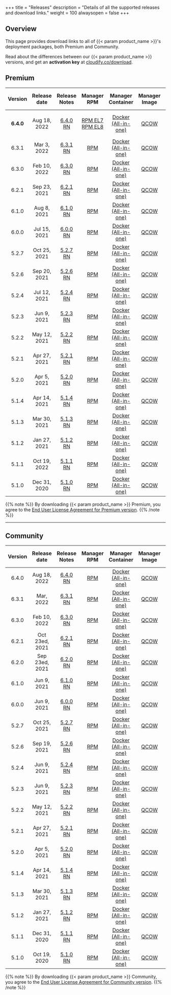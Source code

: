 +++
title = "Releases"
description = "Details of all the supported releases and download links."
weight = 100
alwaysopen = false
+++

## Overview
This page provides download links to all of {{< param product_name >}}'s deployment packages, both Premium and Community.

Read about the differences between our {{< param product_name >}} versions, and get an **activation key** at [cloudify.co/download](https://cloudify.co/download).




## Premium


| Version    | Release date | Release Notes                                                 | Manager RPM 	                                                                                                                                                                                                                                          | Manager Container                                                                                                                      | Manager Image                                                                                                | CLI RPM                                                                                                                                                                                                                         | CLI DEB                                                                                                | CLI EXE                                                                                                  | End of life  |
|:----------:|:------------:|:-------------------------------------------------------------:|:-------------------------------------------------------------------------------------------------------------------------------------------------------------------------------------------------------------------------------------------------------:|:--------------------------------------------------------------------------------------------------------------------------------------:|:------------------------------------------------------------------------------------------------------------:|:-------------------------------------------------------------------------------------------------------------------------------------------------------------------------------------------------------------------------------:|:------------------------------------------------------------------------------------------------------:|:--------------------------------------------------------------------------------------------------------:|:------------:|
| **6.4.0**  | Aug 18, 2022 | [6.4.0 RN](/pdf/640RN.pdf)                                    | [RPM EL7](https://repository.cloudifysource.org/cloudify/6.4.0/ga-release/cloudify-manager-install-6.4.0-ga.el7.x86_64.rpm) [RPM EL8](https://repository.cloudifysource.org/cloudify/6.4.0/ga-release/cloudify-manager-install-6.4.0-ga.el8.x86_64.rpm) | [Docker (All-in-one)](https://repository.cloudifysource.org/cloudify/6.4.0/ga-release/cloudify-manager-aio-docker-6.4.0-ga-x86_64.tar) | [QCOW](https://repository.cloudifysource.org/cloudify/6.4.0/ga-release/cloudify-manager-premium-6.4.0.qcow2) | [RPM EL7](https://repository.cloudifysource.org/cloudify/6.4.0/ga-release/cloudify-cli-6.4.0-ga.el7.x86_64.rpm) [RPM EL8](https://repository.cloudifysource.org/cloudify/6.4.0/ga-release/cloudify-cli-6.4.0-ga.el8.x86_64.rpm) | [DEB](https://repository.cloudifysource.org/cloudify/6.4.0/ga-release/cloudify-cli_6.4.0-ga_amd64.deb) | [EXE](https://repository.cloudifysource.org/cloudify/6.4.0/ga-release/cloudify-windows-cli_6.4.0-ga.exe) | Aug 18, 2024 |
| 6.3.1      | Mar 3, 2022  | [6.3.1 RN](/pdf/631RN.pdf)                                    | [RPM](https://repository.cloudifysource.org/cloudify/6.3.1/ga-release/cloudify-manager-install-6.3.1-ga.el7.x86_64.rpm)                                                                                                                                 | [Docker (All-in-one)](https://repository.cloudifysource.org/cloudify/6.3.1/ga-release/cloudify-manager-aio-docker-6.3.1-ga-x86_64.tar) | [QCOW](https://repository.cloudifysource.org/cloudify/6.3.1/ga-release/cloudify-manager-premium-6.3.1.qcow2) | [RPM](https://repository.cloudifysource.org/cloudify/6.3.1/ga-release/cloudify-cli-6.3.1-ga.el7.x86_64.rpm)                                                                                                                     | [DEB](https://repository.cloudifysource.org/cloudify/6.3.1/ga-release/cloudify-cli_6.3.1-ga_amd64.deb) | [EXE](https://repository.cloudifysource.org/cloudify/6.3.1/ga-release/cloudify-windows-cli_6.3.1-ga.exe) | Feb 9, 2024  |
| 6.3.0      | Feb 10, 2022 | [6.3.0 RN](/pdf/630RN.pdf)                                    | [RPM](https://repository.cloudifysource.org/cloudify/6.3.0/ga-release/cloudify-manager-install-6.3.0-ga.el7.x86_64.rpm)                                                                                                                                 | [Docker (All-in-one)](https://repository.cloudifysource.org/cloudify/6.3.0/ga-release/cloudify-manager-aio-docker-6.3.0-ga-x86_64.tar) | [QCOW](https://repository.cloudifysource.org/cloudify/6.3.0/ga-release/cloudify-manager-premium-6.3.0.qcow2) | [RPM](https://repository.cloudifysource.org/cloudify/6.3.0/ga-release/cloudify-cli-6.3.0-ga.el7.x86_64.rpm)                                                                                                                     | [DEB](https://repository.cloudifysource.org/cloudify/6.3.0/ga-release/cloudify-cli_6.3.0-ga_amd64.deb) | [EXE](https://repository.cloudifysource.org/cloudify/6.3.0/ga-release/cloudify-windows-cli_6.3.0-ga.exe) | Feb 9, 2024  |
| 6.2.1      | Sep 23, 2021 | [6.2.1 RN](/pdf/621RN.pdf)                                    | [RPM](https://repository.cloudifysource.org/cloudify/6.2.1/ga-release/cloudify-manager-install-6.2.1-ga.el7.x86_64.rpm)                                                                                                                                 | [Docker (All-in-one)](https://repository.cloudifysource.org/cloudify/6.2.0/ga-release/cloudify-manager-aio-docker-6.2.1-ga.tar)        | [QCOW](https://repository.cloudifysource.org/cloudify/6.2.1/ga-release/cloudify-manager-premium-6.2.1.qcow2) | [RPM](https://repository.cloudifysource.org/cloudify/6.2.1/ga-release/cloudify-cli-6.2.1-ga.el7.x86_64.rpm)                                                                                                                     | [DEB](https://repository.cloudifysource.org/cloudify/6.2.1/ga-release/cloudify-cli_6.2.1-ga_amd64.deb) | [EXE](https://repository.cloudifysource.org/cloudify/6.2.1/ga-release/cloudify-windows-cli_6.2.1-ga.exe) | Sep 22, 2023 |
| 6.1.0      | Aug 8, 2021  | [6.1.0 RN](/pdf/610RN.pdf)                                    | [RPM](https://repository.cloudifysource.org/cloudify/6.1.0/ga-release/cloudify-manager-install-6.1.0-ga.el7.x86_64.rpm)                                                                                                                                 | [Docker (All-in-one)](https://repository.cloudifysource.org/cloudify/6.1.0/ga-release/cloudify-manager-aio-docker-6.1.0-ga.tar)        | [QCOW](https://repository.cloudifysource.org/cloudify/6.1.0/ga-release/cloudify-manager-premium-6.1.0.qcow2) | [RPM](https://repository.cloudifysource.org/cloudify/6.1.0/ga-release/cloudify-cli-6.1.0-ga.el7.x86_64.rpm)                                                                                                                     | [DEB](https://repository.cloudifysource.org/cloudify/6.1.0/ga-release/cloudify-cli_6.1.0-ga_amd64.deb) | [EXE](https://repository.cloudifysource.org/cloudify/6.1.0/ga-release/cloudify-windows-cli_6.1.0-ga.exe) | Aug 7, 2023  |
| 6.0.0      | Jul 15, 2021 | [6.0.0 RN](/pdf/600RN.pdf)                                    | [RPM](https://repository.cloudifysource.org/cloudify/6.0.0/ga-release/cloudify-manager-install-6.0.0-ga.el7.x86_64.rpm)                                                                                                                                 | [Docker (All-in-one)](https://repository.cloudifysource.org/cloudify/6.0.0/ga-release/cloudify-manager-aio-docker-6.0.0-ga.tar)        | [QCOW](https://repository.cloudifysource.org/cloudify/6.0.0/ga-release/cloudify-manager-premium-6.0.0.qcow2) | [RPM](https://repository.cloudifysource.org/cloudify/6.0.0/ga-release/cloudify-cli-6.0.0-ga.el7.x86_64.rpm)                                                                                                                     | [DEB](https://repository.cloudifysource.org/cloudify/6.0.0/ga-release/cloudify-cli_6.0.0-ga_amd64.deb) | [EXE](https://repository.cloudifysource.org/cloudify/6.0.0/ga-release/cloudify-windows-cli_6.0.0-ga.exe) | May 26, 2023 |
| 5.2.7      | Oct 25, 2021 | [5.2.7 RN](/pdf/527RN.pdf)                                    | [RPM](https://repository.cloudifysource.org/cloudify/5.2.7/ga-release/cloudify-manager-install-5.2.7-ga.el7.x86_64.rpm)                                                                                                                                 | [Docker (All-in-one)](https://repository.cloudifysource.org/cloudify/5.2.7/ga-release/cloudify-manager-aio-docker-5.2.7-ga.tar)        | [QCOW](https://repository.cloudifysource.org/cloudify/5.2.7/ga-release/cloudify-manager-premium-5.2.7.qcow2) | [RPM](https://repository.cloudifysource.org/cloudify/5.2.7/ga-release/cloudify-cli-5.2.7-ga.el7.x86_64.rpm)                                                                                                                     | [DEB](https://repository.cloudifysource.org/cloudify/5.2.7/ga-release/cloudify-cli_5.2.7-ga_amd64.deb) | [EXE](https://repository.cloudifysource.org/cloudify/5.2.7/ga-release/cloudify-windows-cli_5.2.7-ga.exe) | Apr 5, 2023  |
| 5.2.6      | Sep 20, 2021 | [5.2.6 RN](/pdf/526RN.pdf)                                    | [RPM](https://repository.cloudifysource.org/cloudify/5.2.6/ga-release/cloudify-manager-install-5.2.6-ga.el7.x86_64.rpm)                                                                                                                                 | [Docker (All-in-one)](https://repository.cloudifysource.org/cloudify/5.2.6/ga-release/cloudify-manager-aio-docker-5.2.6-ga.tar)        | [QCOW](https://repository.cloudifysource.org/cloudify/5.2.6/ga-release/cloudify-manager-premium-5.2.6.qcow2) | [RPM](https://repository.cloudifysource.org/cloudify/5.2.6/ga-release/cloudify-cli-5.2.6-ga.el7.x86_64.rpm)                                                                                                                     | [DEB](https://repository.cloudifysource.org/cloudify/5.2.6/ga-release/cloudify-cli_5.2.6-ga_amd64.deb) | [EXE](https://repository.cloudifysource.org/cloudify/5.2.6/ga-release/cloudify-windows-cli_5.2.6-ga.exe) | Apr 5, 2023  |
| 5.2.4      | Jul 12, 2021 | [5.2.4 RN](/pdf/524RN.pdf)                                    | [RPM](https://repository.cloudifysource.org/cloudify/5.2.4/ga-release/cloudify-manager-install-5.2.4-ga.el7.x86_64.rpm)                                                                                                                                 | [Docker (All-in-one)](https://repository.cloudifysource.org/cloudify/5.2.4/ga-release/cloudify-manager-aio-docker-5.2.4-ga.tar)        | [QCOW](https://repository.cloudifysource.org/cloudify/5.2.4/ga-release/cloudify-manager-premium-5.2.4.qcow2) | [RPM](https://repository.cloudifysource.org/cloudify/5.2.4/ga-release/cloudify-cli-5.2.4-ga.el7.x86_64.rpm)                                                                                                                     | [DEB](https://repository.cloudifysource.org/cloudify/5.2.4/ga-release/cloudify-cli_5.2.4-ga_amd64.deb) | [EXE](https://repository.cloudifysource.org/cloudify/5.2.4/ga-release/cloudify-windows-cli_5.2.4-ga.exe) | Apr 5, 2023  |
| 5.2.3      | Jun 9, 2021  | [5.2.3 RN](/pdf/523RN.pdf)                                    | [RPM](https://repository.cloudifysource.org/cloudify/5.2.3/ga-release/cloudify-manager-install-5.2.3-ga.el7.x86_64.rpm)                                                                                                                                 | [Docker (All-in-one)](https://repository.cloudifysource.org/cloudify/5.2.3/ga-release/cloudify-manager-aio-docker-5.2.3-ga.tar)        | [QCOW](https://repository.cloudifysource.org/cloudify/5.2.3/ga-release/cloudify-manager-premium-5.2.3.qcow2) | [RPM](https://repository.cloudifysource.org/cloudify/5.2.3/ga-release/cloudify-cli-5.2.3-ga.el7.x86_64.rpm)                                                                                                                     | [DEB](https://repository.cloudifysource.org/cloudify/5.2.3/ga-release/cloudify-cli_5.2.3-ga_amd64.deb) | [EXE](https://repository.cloudifysource.org/cloudify/5.2.3/ga-release/cloudify-windows-cli_5.2.3-ga.exe) | Apr 5, 2023  |
| 5.2.2      | May 12, 2021 | [5.2.2 RN](/pdf/522RN.pdf)                                    | [RPM](https://repository.cloudifysource.org/cloudify/5.2.2/ga-release/cloudify-manager-install-5.2.2-ga.el7.x86_64.rpm)                                                                                                                                 | [Docker (All-in-one)](https://repository.cloudifysource.org/cloudify/5.2.2/ga-release/cloudify-manager-aio-docker-5.2.2-ga.tar)        | [QCOW](https://repository.cloudifysource.org/cloudify/5.2.2/ga-release/cloudify-manager-premium-5.2.2.qcow2) | [RPM](https://repository.cloudifysource.org/cloudify/5.2.2/ga-release/cloudify-cli-5.2.2-ga.el7.x86_64.rpm)                                                                                                                     | [DEB](https://repository.cloudifysource.org/cloudify/5.2.2/ga-release/cloudify-cli_5.2.2-ga_amd64.deb) | [EXE](https://repository.cloudifysource.org/cloudify/5.2.2/ga-release/cloudify-windows-cli_5.2.2-ga.exe) | Apr 5, 2023  |
| 5.2.1      | Apr 27, 2021 | [5.2.1 RN](/pdf/521RN.pdf)                                    | [RPM](https://repository.cloudifysource.org/cloudify/5.2.1/ga-release/cloudify-manager-install-5.2.1-ga.el7.x86_64.rpm)                                                                                                                                 | [Docker (All-in-one)](https://repository.cloudifysource.org/cloudify/5.2.1/ga-release/cloudify-manager-aio-docker-5.2.1-ga.tar)        | [QCOW](https://repository.cloudifysource.org/cloudify/5.2.1/ga-release/cloudify-manager-premium-5.2.1.qcow2) | [RPM](https://repository.cloudifysource.org/cloudify/5.2.1/ga-release/cloudify-cli-5.2.1-ga.el7.x86_64.rpm)                                                                                                                     | [DEB](https://repository.cloudifysource.org/cloudify/5.2.1/ga-release/cloudify-cli_5.2.1-ga_amd64.deb) | [EXE](https://repository.cloudifysource.org/cloudify/5.2.1/ga-release/cloudify-windows-cli_5.2.1-ga.exe) | Apr 5, 2023  |
| 5.2.0      | Apr 5, 2021  | [5.2.0 RN](/pdf/520RN.pdf)                                    | [RPM](https://repository.cloudifysource.org/cloudify/5.2.0/ga-release/cloudify-manager-install-5.2.0-ga.el7.x86_64.rpm)                                                                                                                                 | [Docker (All-in-one)](https://repository.cloudifysource.org/cloudify/5.2.0/ga-release/cloudify-manager-aio-docker-5.2.0-ga.tar)        | [QCOW](https://repository.cloudifysource.org/cloudify/5.2.0/ga-release/cloudify-manager-premium-5.2.0.qcow2) | [RPM](https://repository.cloudifysource.org/cloudify/5.2.0/ga-release/cloudify-cli-5.2.0-ga.el7.x86_64.rpm)                                                                                                                     | [DEB](https://repository.cloudifysource.org/cloudify/5.2.0/ga-release/cloudify-cli_5.2.0-ga_amd64.deb) | [EXE](https://repository.cloudifysource.org/cloudify/5.2.0/ga-release/cloudify-windows-cli_5.2.0-ga.exe) | Apr 5, 2023  |
| 5.1.4      | Apr 14, 2021 | [5.1.4 RN](/pdf/514RN.pdf)                                    | [RPM](https://repository.cloudifysource.org/cloudify/5.1.4/ga-release/cloudify-manager-install-5.1.4-ga.el7.x86_64.rpm)                                                                                                                                 | [Docker (All-in-one)](https://repository.cloudifysource.org/cloudify/5.1.4/ga-release/cloudify-manager-aio-docker-5.1.4ga.tar)         | [QCOW](https://repository.cloudifysource.org/cloudify/5.1.4/ga-release/cloudify-manager-premium-5.1.4.qcow2) | [RPM](https://repository.cloudifysource.org/cloudify/5.1.4/ga-release/cloudify-cli-5.1.4-ga.el7.x86_64.rpm)                                                                                                                     | [DEB](https://repository.cloudifysource.org/cloudify/5.1.4/ga-release/cloudify-cli_5.1.4-ga_amd64.deb) | [EXE](https://repository.cloudifysource.org/cloudify/5.1.4/ga-release/cloudify-windows-cli_5.1.4-ga.exe) | Oct 19, 2022 |
| 5.1.3      | Mar 30, 2021 | [5.1.3 RN](/pdf/513RN.pdf)                                    | [RPM](https://repository.cloudifysource.org/cloudify/5.1.3/ga-release/cloudify-manager-install-5.1.3-ga.el7.x86_64.rpm)                                                                                                                                 | [Docker (All-in-one)](https://repository.cloudifysource.org/cloudify/5.1.3/ga-release/cloudify-manager-aio-docker-5.1.3ga.tar)         | [QCOW](https://repository.cloudifysource.org/cloudify/5.1.3/ga-release/cloudify-manager-premium-5.1.3.qcow2) | [RPM](https://repository.cloudifysource.org/cloudify/5.1.3/ga-release/cloudify-cli-5.1.3-ga.el7.x86_64.rpm)                                                                                                                     | [DEB](https://repository.cloudifysource.org/cloudify/5.1.3/ga-release/cloudify-cli_5.1.3-ga_amd64.deb) | [EXE](https://repository.cloudifysource.org/cloudify/5.1.3/ga-release/cloudify-windows-cli_5.1.3-ga.exe) | Oct 19, 2022 |
| 5.1.2      | Jan 27, 2021 | [5.1.2 RN](/pdf/512RN.pdf)                                    | [RPM](https://repository.cloudifysource.org/cloudify/5.1.2/ga-release/cloudify-manager-install-5.1.2-ga.el7.x86_64.rpm)                                                                                                                                 | [Docker (All-in-one)](https://repository.cloudifysource.org/cloudify/5.1.2/ga-release/cloudify-manager-aio-docker-5.1.2ga.tar)         | [QCOW](https://repository.cloudifysource.org/cloudify/5.1.2/ga-release/cloudify-manager-premium-5.1.2.qcow2) | [RPM](https://repository.cloudifysource.org/cloudify/5.1.2/ga-release/cloudify-cli-5.1.2-ga.el7.x86_64.rpm)                                                                                                                     | [DEB](https://repository.cloudifysource.org/cloudify/5.1.2/ga-release/cloudify-cli_5.1.2-ga_amd64.deb) | [EXE](https://repository.cloudifysource.org/cloudify/5.1.2/ga-release/cloudify-windows-cli_5.1.2-ga.exe) | Oct 19, 2022 |
| 5.1.1      | Oct 19, 2022 | [5.1.1 RN](https://cloudify.co/release-notes-cloudify-5-1-1/) | [RPM](https://repository.cloudifysource.org/cloudify/5.1.1/ga-release/cloudify-manager-install-5.1.1-ga.el7.x86_64.rpm)                                                                                                                                 | [Docker (All-in-one)](https://repository.cloudifysource.org/cloudify/5.1.1/ga-release/cloudify-manager-aio-docker-5.1.1ga.tar)         | [QCOW](https://repository.cloudifysource.org/cloudify/5.1.1/ga-release/cloudify-manager-premium-5.1.1.qcow2) | [RPM](https://repository.cloudifysource.org/cloudify/5.1.1/ga-release/cloudify-cli-5.1.1-ga.el7.x86_64.rpm)                                                                                                                     | [DEB](https://repository.cloudifysource.org/cloudify/5.1.1/ga-release/cloudify-cli_5.1.1-ga_amd64.deb) | [EXE](https://repository.cloudifysource.org/cloudify/5.1.1/ga-release/cloudify-windows-cli_5.1.1-ga.exe) | Oct 19, 2022 |
| 5.1.0      | Dec 31, 2020 | [5.1.0 RN](https://cloudify.co/release-notes-5-1-2020/)       | [RPM](https://repository.cloudifysource.org/cloudify/5.1.0/ga-release/cloudify-manager-install-5.1.0ga.rpm)                                                                                                                                             | [Docker (All-in-one)](https://repository.cloudifysource.org/cloudify/5.1.0/ga-release/cloudify-manager-aio-docker-5.1.0ga.tar)         | [QCOW](https://repository.cloudifysource.org/cloudify/5.1.0/ga-release/cloudify-manager-5.1.0ga.qcow2)       | [RPM](https://repository.cloudifysource.org/cloudify/5.1.0/ga-release/cloudify-cli-5.1.0-ga.el7.x86_64.rpm)                                                                                                                     | [DEB](https://repository.cloudifysource.org/cloudify/5.1.0/ga-release/cloudify-cli_5.1.0-ga_amd64.deb) | [EXE](https://repository.cloudifysource.org/cloudify/5.1.0/ga-release/cloudify-windows-cli_5.1.0-ga.exe) | Oct 19, 2022 |


{{% note %}}
By downloading {{< param product_name >}} Premium, you agree to the [End User License Agreement for Premium version](https://cloudify.co/license).
{{% /note %}}


---


## Community

| Version | Release date   | Release Notes                                                 | Manager RPM                                                                                                                   | Manager Container                                                                                                                     | Manager Image                                                                                                               | CLI RPM                                                                                                     | CLI DEB                                                                                                | CLI EXE                                                                                                  | End of Life  |
|:-------:|:--------------:|:-------------------------------------------------------------:|:-----------------------------------------------------------------------------------------------------------------------------:|:-------------------------------------------------------------------------------------------------------------------------------------:|:---------------------------------------------------------------------------------------------------------------------------:|:-----------------------------------------------------------------------------------------------------------:|:------------------------------------------------------------------------------------------------------:|:--------------------------------------------------------------------------------------------------------:|:------------:|
| 6.4.0   | Aug 18, 2022   | [6.4.0 RN](/pdf/640RN.pdf)                                    | [RPM](https://repository.cloudifysource.org/cloudify/6.4.0/community/cloudify-manager-install-6.4.0-ga.el7.x86_64.rpm)        | [Docker (All-in-one)](https://repository.cloudifysource.org/cloudify/6.4.0/community/cloudify-manager-aio-docker-6.4.0-ga-x86_64.tar) | [QCOW](https://repository.cloudifysource.org/cloudify/6.4.0/community/cloudify-manager-community-6.4.0.qcow2)               | [RPM](https://repository.cloudifysource.org/cloudify/6.4.0/ga-release/cloudify-cli-6.4.0-ga.el7.x86_64.rpm) | [DEB](https://repository.cloudifysource.org/cloudify/6.4.0/ga-release/cloudify-cli_6.4.0-ga_amd64.deb) | [EXE](https://repository.cloudifysource.org/cloudify/6.4.0/ga-release/cloudify-windows-cli_6.4.0-ga.exe) | Aug 18, 2024 |
| 6.3.1   | Mar, 2022      | [6.3.1 RN](/pdf/631RN.pdf)                                    | [RPM](https://repository.cloudifysource.org/cloudify/6.3.1/community/cloudify-manager-install-6.3.1-ga.el7.x86_64.rpm)        | [Docker (All-in-one)](https://repository.cloudifysource.org/cloudify/6.3.1/community/cloudify-manager-aio-docker-6.3.1-ga-x86_64.tar) | [QCOW](https://repository.cloudifysource.org/cloudify/6.3.1/community/cloudify-manager-community-6.3.1.qcow2)               | [RPM](https://repository.cloudifysource.org/cloudify/6.3.1/ga-release/cloudify-cli-6.3.1-ga.el7.x86_64.rpm) | [DEB](https://repository.cloudifysource.org/cloudify/6.3.1/ga-release/cloudify-cli_6.3.1-ga_amd64.deb) | [EXE](https://repository.cloudifysource.org/cloudify/6.3.1/ga-release/cloudify-windows-cli_6.3.1-ga.exe) | Feb 9, 2024  |
| 6.3.0   | Feb 10, 2022   | [6.3.0 RN](/pdf/630RN.pdf)                                    | [RPM](https://repository.cloudifysource.org/cloudify/6.3.0/community/cloudify-manager-install-6.3.0-ga.el7.x86_64.rpm)        | [Docker (All-in-one)](https://repository.cloudifysource.org/cloudify/6.3.0/community/cloudify-manager-aio-docker-6.3.0-ga-x86_64.tar) | [QCOW](https://repository.cloudifysource.org/cloudify/6.3.0/community/cloudify-manager-community-6.3.0.qcow2)               | [RPM](https://repository.cloudifysource.org/cloudify/6.3.0/ga-release/cloudify-cli-6.3.0-ga.el7.x86_64.rpm) | [DEB](https://repository.cloudifysource.org/cloudify/6.3.0/ga-release/cloudify-cli_6.3.0-ga_amd64.deb) | [EXE](https://repository.cloudifysource.org/cloudify/6.3.0/ga-release/cloudify-windows-cli_6.3.0-ga.exe) | Feb 9, 2024  |
| 6.2.1   | Oct 23ed, 2021 | [6.2.1 RN](/pdf/621RN.pdf)                                    | [RPM](https://repository.cloudifysource.org/cloudify/6.2.1/community/cloudify-manager-install-6.2.1-ga.el7.x86_64.rpm)        | [Docker (All-in-one)](https://repository.cloudifysource.org/cloudify/6.2.1/community/cloudify-manager-aio-docker-6.2.1-ga.tar)        | [QCOW](https://repository.cloudifysource.org/cloudify/6.2.1/community/cloudify-manager-community-6.2.1.qcow2)               | [RPM](https://repository.cloudifysource.org/cloudify/6.2.1/ga-release/cloudify-cli-6.2.1-ga.el7.x86_64.rpm) | [DEB](https://repository.cloudifysource.org/cloudify/6.2.1/ga-release/cloudify-cli_6.2.1-ga_amd64.deb) | [EXE](https://repository.cloudifysource.org/cloudify/6.2.1/ga-release/cloudify-windows-cli_6.2.1-ga.exe) | Sep 22 2023  |
| 6.2.0   | Sep 23ed, 2021 | [6.2.0 RN](/pdf/620RN.pdf)                                    | [RPM](https://repository.cloudifysource.org/cloudify/6.2.0/community/cloudify-manager-install-6.2.0-ga.el7.x86_64.rpm)        | [Docker (All-in-one)](https://repository.cloudifysource.org/cloudify/6.2.0/community/cloudify-manager-aio-docker-6.2.0-ga.tar)        | [QCOW](https://repository.cloudifysource.org/cloudify/6.2.0/community/cloudify-manager-community-6.2.0.qcow2)               | [RPM](https://repository.cloudifysource.org/cloudify/6.2.0/ga-release/cloudify-cli-6.2.0-ga.el7.x86_64.rpm) | [DEB](https://repository.cloudifysource.org/cloudify/6.2.0/ga-release/cloudify-cli_6.2.0-ga_amd64.deb) | [EXE](https://repository.cloudifysource.org/cloudify/6.2.0/ga-release/cloudify-windows-cli_6.2.0-ga.exe) | Sep 22 2023  |
| 6.1.0   | Jun 9, 2021    | [6.1.0 RN](/pdf/610RN.pdf)                                    | [RPM](https://repository.cloudifysource.org/cloudify/6.1.0/community/cloudify-manager-install-6.1.0-ga.el7.x86_64.rpm)        | [Docker (All-in-one)](https://repository.cloudifysource.org/cloudify/6.1.0/community/cloudify-manager-aio-docker-6.1.0-ga.tar)        | [QCOW](https://repository.cloudifysource.org/cloudify/6.1.0/community/cloudify-manager-community-6.1.0.qcow2)               | [RPM](https://repository.cloudifysource.org/cloudify/6.1.0/ga-release/cloudify-cli-6.1.0-ga.el7.x86_64.rpm) | [DEB](https://repository.cloudifysource.org/cloudify/6.1.0/ga-release/cloudify-cli_6.1.0-ga_amd64.deb) | [EXE](https://repository.cloudifysource.org/cloudify/6.1.0/ga-release/cloudify-windows-cli_6.1.0-ga.exe) | Aug 10, 2023 |
| 6.0.0   | Jun 9, 2021    | [6.0.0 RN](/pdf/600RN.pdf)                                    | [RPM](https://repository.cloudifysource.org/cloudify/6.0.0/community/cloudify-manager-install-6.0.0-ga.el7.x86_64.rpm)        | [Docker (All-in-one)](https://repository.cloudifysource.org/cloudify/6.0.0/community/cloudify-manager-aio-docker-6.0.0-ga.tar)        | [QCOW](https://repository.cloudifysource.org/cloudify/6.0.0/community/cloudify-manager-community-6.0.0.qcow2)               | [RPM](https://repository.cloudifysource.org/cloudify/6.0.0/ga-release/cloudify-cli-6.0.0-ga.el7.x86_64.rpm) | [DEB](https://repository.cloudifysource.org/cloudify/6.0.0/ga-release/cloudify-cli_6.0.0-ga_amd64.deb) | [EXE](https://repository.cloudifysource.org/cloudify/6.0.0/ga-release/cloudify-windows-cli_6.0.0-ga.exe) | May 26, 2023 |
| 5.2.7   | Oct 25, 2021   | [5.2.7 RN](/pdf/527RN.pdf)                                    | [RPM](https://repository.cloudifysource.org/cloudify/5.2.7/community/cloudify-manager-install-5.2.7-ga.el7.x86_64.rpm)        | [Docker (All-in-one)](https://repository.cloudifysource.org/cloudify/5.2.7/community/cloudify-manager-aio-docker-5.2.7-ga.tar)        | [QCOW](https://repository.cloudifysource.org/cloudify/5.2.7/community/cloudify-manager-community-5.2.7.qcow2)               | [RPM](https://repository.cloudifysource.org/cloudify/5.2.7/ga-release/cloudify-cli-5.2.7-ga.el7.x86_64.rpm) | [DEB](https://repository.cloudifysource.org/cloudify/5.2.7/ga-release/cloudify-cli_5.2.7-ga_amd64.deb) | [EXE](https://repository.cloudifysource.org/cloudify/5.2.7/ga-release/cloudify-windows-cli_5.2.7-ga.exe) | Apr 5, 2023  |
| 5.2.6   | Sep 19, 2021   | [5.2.6 RN](/pdf/526RN.pdf)                                    | [RPM](https://repository.cloudifysource.org/cloudify/5.2.6/community/cloudify-manager-install-5.2.6-ga.el7.x86_64.rpm)        | [Docker (All-in-one)](https://repository.cloudifysource.org/cloudify/5.2.6/community/cloudify-manager-aio-docker-5.2.6-ga.tar)        | [QCOW](https://repository.cloudifysource.org/cloudify/5.2.6/community/cloudify-manager-community-5.2.6.qcow2)               | [RPM](https://repository.cloudifysource.org/cloudify/5.2.6/ga-release/cloudify-cli-5.2.6-ga.el7.x86_64.rpm) | [DEB](https://repository.cloudifysource.org/cloudify/5.2.6/ga-release/cloudify-cli_5.2.6-ga_amd64.deb) | [EXE](https://repository.cloudifysource.org/cloudify/5.2.6/ga-release/cloudify-windows-cli_5.2.6-ga.exe) | Apr 5, 2023  |
| 5.2.4   | Jun 9, 2021    | [5.2.4 RN](/pdf/524RN.pdf)                                    | [RPM](https://repository.cloudifysource.org/cloudify/5.2.4/community/cloudify-manager-install-5.2.4-ga.el7.x86_64.rpm)        | [Docker (All-in-one)](https://repository.cloudifysource.org/cloudify/5.2.4/community/cloudify-manager-aio-docker-5.2.4-ga.tar)        | [QCOW](https://repository.cloudifysource.org/cloudify/5.2.4/community/cloudify-manager-community-5.2.4.qcow2)               | [RPM](https://repository.cloudifysource.org/cloudify/5.2.4/ga-release/cloudify-cli-5.2.4-ga.el7.x86_64.rpm) | [DEB](https://repository.cloudifysource.org/cloudify/5.2.4/ga-release/cloudify-cli_5.2.4-ga_amd64.deb) | [EXE](https://repository.cloudifysource.org/cloudify/5.2.4/ga-release/cloudify-windows-cli_5.2.4-ga.exe) | Apr 5, 2023  |
| 5.2.3   | Jun 9, 2021    | [5.2.3 RN](/pdf/523RN.pdf)                                    | [RPM](https://repository.cloudifysource.org/cloudify/5.2.3/community/cloudify-manager-install-5.2.3-ga.el7.x86_64.rpm)        | [Docker (All-in-one)](https://repository.cloudifysource.org/cloudify/5.2.3/community/cloudify-manager-aio-docker-5.2.3-ga.tar)        | [QCOW](https://repository.cloudifysource.org/cloudify/5.2.3/community/cloudify-manager-community-5.2.3.qcow2)               | [RPM](https://repository.cloudifysource.org/cloudify/5.2.3/ga-release/cloudify-cli-5.2.3-ga.el7.x86_64.rpm) | [DEB](https://repository.cloudifysource.org/cloudify/5.2.3/ga-release/cloudify-cli_5.2.3-ga_amd64.deb) | [EXE](https://repository.cloudifysource.org/cloudify/5.2.3/ga-release/cloudify-windows-cli_5.2.3-ga.exe) | Apr 5, 2023  |
| 5.2.2   | May 12, 2021   | [5.2.2 RN](/pdf/522RN.pdf)                                    | [RPM](https://repository.cloudifysource.org/cloudify/5.2.2/community/cloudify-manager-install-5.2.2-ga.el7.x86_64.rpm)        | [Docker (All-in-one)](https://repository.cloudifysource.org/cloudify/5.2.2/community/cloudify-manager-aio-docker-5.2.2-ga.tar)        | [QCOW](https://repository.cloudifysource.org/cloudify/5.2.2/community/cloudify-manager-community-5.2.2.qcow2)               | [RPM](https://repository.cloudifysource.org/cloudify/5.2.2/ga-release/cloudify-cli-5.2.2-ga.el7.x86_64.rpm) | [DEB](https://repository.cloudifysource.org/cloudify/5.2.2/ga-release/cloudify-cli_5.2.2-ga_amd64.deb) | [EXE](https://repository.cloudifysource.org/cloudify/5.2.2/ga-release/cloudify-windows-cli_5.2.2-ga.exe) | Apr 5, 2023  |
| 5.2.1   | Apr 27, 2021   | [5.2.1 RN](/pdf/521RN.pdf)                                    | [RPM](https://repository.cloudifysource.org/cloudify/5.2.1/community/cloudify-manager-install-5.2.1-ga.el7.x86_64.rpm)        | [Docker (All-in-one)](https://repository.cloudifysource.org/cloudify/5.2.1/community/cloudify-manager-aio-docker-5.2.1-ga.tar)        | [QCOW](https://repository.cloudifysource.org/cloudify/5.2.1/community/cloudify-manager-community-5.2.1.qcow2)               | [RPM](https://repository.cloudifysource.org/cloudify/5.2.1/ga-release/cloudify-cli-5.2.1-ga.el7.x86_64.rpm) | [DEB](https://repository.cloudifysource.org/cloudify/5.2.1/ga-release/cloudify-cli_5.2.1-ga_amd64.deb) | [EXE](https://repository.cloudifysource.org/cloudify/5.2.1/ga-release/cloudify-windows-cli_5.2.1-ga.exe) | Apr 5, 2023  |
| 5.2.0   | Apr 5, 2021    | [5.2.0 RN](/pdf/520RN.pdf)                                    | [RPM](https://repository.cloudifysource.org/cloudify/5.2.0/community/cloudify-manager-install-5.2.0-ga.el7.x86_64.rpm)        | [Docker (All-in-one)](https://repository.cloudifysource.org/cloudify/5.2.0/community/cloudify-manager-aio-docker-5.2.0-ga.tar)        | [QCOW](https://repository.cloudifysource.org/cloudify/5.2.0/community/cloudify-manager-community-5.2.0.qcow2)               | [RPM](https://repository.cloudifysource.org/cloudify/5.2.0/ga-release/cloudify-cli-5.2.0-ga.el7.x86_64.rpm) | [DEB](https://repository.cloudifysource.org/cloudify/5.2.0/ga-release/cloudify-cli_5.2.0-ga_amd64.deb) | [EXE](https://repository.cloudifysource.org/cloudify/5.2.0/ga-release/cloudify-windows-cli_5.2.0-ga.exe) | Apr 5, 2023  |
| 5.1.4   | Apr 14, 2021   | [5.1.4 RN](/pdf/514RN.pdf)                                    | [RPM](https://repository.cloudifysource.org/cloudify/5.1.4/community/cloudify-manager-install-5.1.4-ga.el7.x86_64.rpm)        | [Docker (All-in-one)](https://repository.cloudifysource.org/cloudify/5.1.4/community/cloudify-manager-aio-docker-5.1.4-ga.tar)        | [QCOW](https://repository.cloudifysource.org/cloudify/5.1.4/community/cloudify-manager-community-5.1.4.qcow2)               | [RPM](https://repository.cloudifysource.org/cloudify/5.1.4/ga-release/cloudify-cli-5.1.4-ga.el7.x86_64.rpm) | [DEB](https://repository.cloudifysource.org/cloudify/5.1.4/ga-release/cloudify-cli_5.1.4-ga_amd64.deb) | [EXE](https://repository.cloudifysource.org/cloudify/5.1.4/ga-release/cloudify-windows-cli_5.1.4-ga.exe) | Oct 19, 2022 |
| 5.1.3   | Mar 30, 2021   | [5.1.3 RN](/pdf/513RN.pdf)                                    | [RPM](https://repository.cloudifysource.org/cloudify/5.1.3/community/cloudify-manager-install-5.1.3-ga.el7.x86_64.rpm)        | [Docker (All-in-one)](https://repository.cloudifysource.org/cloudify/5.1.3/community/cloudify-manager-aio-docker-5.1.3-ga.tar)        | [QCOW](https://repository.cloudifysource.org/cloudify/5.1.3/community/cloudify-manager-community-5.1.3.qcow2)               | [RPM](https://repository.cloudifysource.org/cloudify/5.1.3/ga-release/cloudify-cli-5.1.3-ga.el7.x86_64.rpm) | [DEB](https://repository.cloudifysource.org/cloudify/5.1.3/ga-release/cloudify-cli_5.1.3-ga_amd64.deb) | [EXE](https://repository.cloudifysource.org/cloudify/5.1.3/ga-release/cloudify-windows-cli_5.1.3-ga.exe) | Oct 19, 2022 |
| 5.1.2   | Jan 27, 2021   | [5.1.2 RN](/pdf/512RN.pdf)                                    | [RPM](https://repository.cloudifysource.org/cloudify/5.1.2/community/cloudify-manager-install-5.1.2-ga.el7.x86_64.rpm)        | [Docker (All-in-one)](https://repository.cloudifysource.org/cloudify/5.1.2/community/cloudify-manager-aio-docker-5.1.2-ga.tar)        | [QCOW](https://repository.cloudifysource.org/cloudify/5.1.2/community/cloudify-manager-community-5.1.2.qcow2)               | [RPM](https://repository.cloudifysource.org/cloudify/5.1.2/ga-release/cloudify-cli-5.1.2-ga.el7.x86_64.rpm) | [DEB](https://repository.cloudifysource.org/cloudify/5.1.2/ga-release/cloudify-cli_5.1.2-ga_amd64.deb) | [EXE](https://repository.cloudifysource.org/cloudify/5.1.2/ga-release/cloudify-windows-cli_5.1.2-ga.exe) | Oct 19, 2022 |
| 5.1.1   | Dec 31, 2020   | [5.1.1 RN](https://cloudify.co/release-notes-cloudify-5-1-1/) | [RPM](https://repository.cloudifysource.org/cloudify/20.12.15/release/cloudify-manager-install-20.12.15-community.x86_64.rpm) | [Docker (All-in-one)](https://repository.cloudifysource.org/cloudify/20.12.15/release/cloudify-manager-aio-docker-20.12.15.tar)       | [QCOW](https://repository.cloudifysource.org/cloudify/20.12.15/release/cloudify-manager-community-20.12.15.qcow2)           | [RPM](https://repository.cloudifysource.org/cloudify/5.1.1/ga-release/cloudify-cli-5.1.1-ga.el7.x86_64.rpm) | [DEB](https://repository.cloudifysource.org/cloudify/5.1.1/ga-release/cloudify-cli_5.1.1-ga_amd64.deb) | [EXE](https://repository.cloudifysource.org/cloudify/5.1.1/ga-release/cloudify-windows-cli_5.1.1-ga.exe) | Oct 19, 2022 |
| 5.1.0   | Oct 19, 2020   | [5.1.0 RN](https://cloudify.co/release-notes-5-1-2020/)       | [RPM](https://repository.cloudifysource.org/cloudify/20.10.20/release/cloudify-manager-install-20.10.20-community.x86_64.rpm) | [Docker (All-in-one)](https://repository.cloudifysource.org/cloudify/20.10.20/release/cloudify-manager-aio-docker-20.10.20.tar)       | [QCOW](https://repository.cloudifysource.org/cloudify/20.10.20/community-release/cloudify-manager-community-20.10.20.qcow2) | [RPM](https://repository.cloudifysource.org/cloudify/5.1.0/ga-release/cloudify-cli-5.1.0-ga.el7.x86_64.rpm) | [DEB](https://repository.cloudifysource.org/cloudify/5.1.0/ga-release/cloudify-cli_5.1.0-ga_amd64.deb) | [EXE](https://repository.cloudifysource.org/cloudify/5.1.0/ga-release/cloudify-windows-cli_5.1.0-ga.exe) | Oct 19, 2022 |

{{% note %}}
By downloading {{< param product_name >}} Community, you agree to the [End User License Agreement for Community version](https://cloudify.co/license-community).
{{% /note %}}
